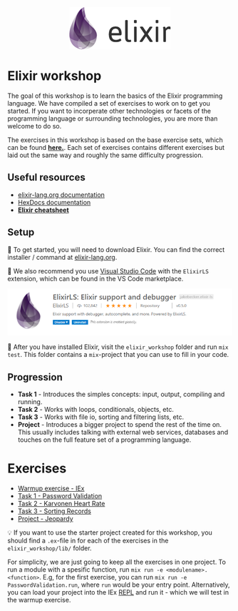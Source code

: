 
<p align="center">
  <img src="./img/elixir_logo.png">
</p>

# Elixir workshop


The goal of this workshop is to learn the basics of the Elixir programming language. We have compiled a set of exercises to work on to get you started. If you want to incorperate other technologies or facets of the programming language or surrounding technologies, you are more than welcome to do so. 

The exercises in this workshop is based on the base exercise sets, which can be found [**here.**](https://github.com/bergenpolyglotprogrammers/exercises). Each set of exercises contains different exercises but laid out the same way and roughly the same difficulty progression.

## Useful resources
- [elixir-lang.org documentation](https://elixir-lang.org/getting-started/introduction.html)
- [HexDocs documentation](https://hexdocs.pm/elixir/Kernel.html)
- **[Elixir cheatsheet](https://devhints.io/elixir)**

## Setup

:wrench: To get started, you will need to download Elixir. You can find the correct installer / command at [elixir-lang.org](https://elixir-lang.org/install.html).

:wrench: We also recommend you use [Visual Studio Code](https://code.visualstudio.com/Download) with the `ElixirLS` extension, which can be found in the VS Code marketplace. 

<p align="center">
  <img src="./img/elixir_ls_marketplace.PNG">
</p>

:wrench: After you have installed Elixir, visit the `elixir_workshop` folder and run `mix test`. This folder contains a `mix`-project that you can use to fill in your code. 

## Progression

- **Task 1** - Introduces the simples concepts: input, output, compiling and running.
- **Task 2** - Works with loops, conditionals, objects, etc.
- **Task 3** - Works with file io, sorting and filtering lists, etc.
- **Project** - Introduces a bigger project to spend the rest of the time on. This usually includes talking with external web services, databases and touches on the full feature set of a programming language.

# Exercises
- [Warmup exercise - IEx](./warmup.md)
- [Task 1 - Password Validation](./exercise_1.md)
- [Task 2 - Karvonen Heart Rate](./exercise_2.md)
- [Task 3 - Sorting Records](./exercise_3.md)
- [Project - Jeopardy](./project.md)

:bulb: If you want to use the starter project created for this workshop, you should find a `.ex`-file in for each of the exercises in the `elixir_workshop/lib/` folder. 

For simplicity, we are just going to keep all the exercises in one project. To run a module with a spesific function, run `mix run -e <modulename>.<function>`. E.g, for the first exercise, you can run `mix run -e PasswordValidation.run`, where `run` would be your entry point. Alternatively, you can load your project into the IEx [REPL](https://en.wikipedia.org/wiki/Read%E2%80%93eval%E2%80%93print_loop) and run it - which we will test in the warmup exercise. 